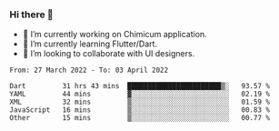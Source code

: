 ### Hi there 👋

<!--
**devcat37/devcat37** is a ✨ _special_ ✨ repository because its `README.md` (this file) appears on your GitHub profile.-->


- 🔭 I’m currently working on Chimicum application.
- 🌱 I’m currently learning Flutter/Dart.
- 👯 I’m looking to collaborate with UI designers.
<!-- - 🤔 I’m looking for help with ... -->

<!--START_SECTION:waka-->

```text
From: 27 March 2022 - To: 03 April 2022

Dart         31 hrs 43 mins  ███████████████████████▒░   93.57 %
YAML         44 mins         ▓░░░░░░░░░░░░░░░░░░░░░░░░   02.19 %
XML          32 mins         ▒░░░░░░░░░░░░░░░░░░░░░░░░   01.59 %
JavaScript   16 mins         ▒░░░░░░░░░░░░░░░░░░░░░░░░   00.83 %
Other        15 mins         ▒░░░░░░░░░░░░░░░░░░░░░░░░   00.77 %
```

<!--END_SECTION:waka-->
